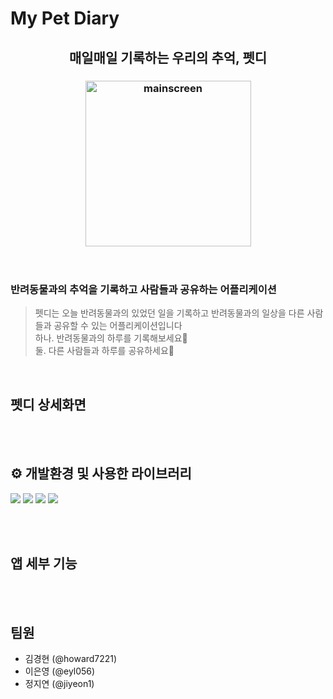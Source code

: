 # My Pet Diary
<h2 align="center"> 매일매일 기록하는 우리의 추억, 펫디 </h2>

<h3 align="center">
<img width="265" alt="mainscreen" src="https://user-images.githubusercontent.com/45346786/105955952-67683c00-60ba-11eb-95f0-ddcda809b475.png"> </h3>


<br>

### 반려동물과의 추억을 기록하고 사람들과 공유하는 어플리케이션
> 펫디는 오늘 반려동물과의 있었던 일을 기록하고 반려동물과의 일상을 다른 사람들과 공유할 수 있는 어플리케이션입니다
> <br> 하나. 반려동물과의 하루를 기록해보세요🐶
> <br> 둘. 다른 사람들과 하루를 공유하세요👫


<br>

## 펫디 상세화면

<br>
<br>


## ⚙️ 개발환경 및 사용한 라이브러리

<p>
<img src="https://img.shields.io/badge/swift-5.3.2-white">
<img src="https://img.shields.io/badge/Xcode-12.3-white">
<img src="https://img.shields.io/badge/CocoaPods-1.10.0-white">
<img src="https://img.shields.io/badge/firebase-7.3.0-white">
</p>

<br>
<br>

## 앱 세부 기능

<br>
<br>


## 팀원
- 김경현 (@howard7221)
- 이은영 (@eyl056)
- 정지연 (@jiyeon1)

